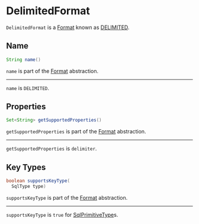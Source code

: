 # DelimitedFormat

`DelimitedFormat` is a [Format](Format.md) known as [DELIMITED](#NAME).

## <span id="name"><span id="NAME"> Name

```java
String name()
```

`name` is part of the [Format](Format.md#name) abstraction.

---

`name` is `DELIMITED`.

## <span id="getSupportedProperties"><span id="DELIMITER"> Properties

```java
Set<String> getSupportedProperties()
```

`getSupportedProperties` is part of the [Format](Format.md#getSupportedProperties) abstraction.

---

`getSupportedProperties` is `delimiter`.

## <span id="supportsKeyType"> Key Types

```java
boolean supportsKeyType(
  SqlType type)
```

`supportsKeyType` is part of the [Format](Format.md#supportsKeyType) abstraction.

---

`supportsKeyType` is `true` for [SqlPrimitiveType](../types/SqlPrimitiveType.md)s.
